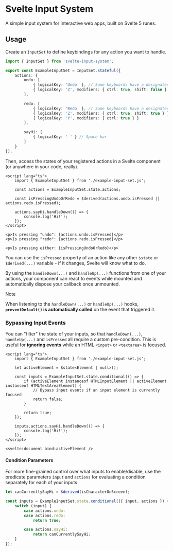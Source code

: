 # Svelte Input System

A simple input system for interactive web apps, built on Svelte 5 runes.

## Usage

Create an `InputSet` to define keybindings for any action you want to handle.

```ts
import { InputSet } from 'svelte-input-system';

export const ExampleInputSet = InputSet.stateful({
	actions: {
		undo: [
			{ logicalKey: 'Undo' }, // Some keyboards have a designated "Undo" button
			{ logicalKey: 'Z', modifiers: { ctrl: true, shift: false } }
		],

		redo: [
			{ logicalKey: 'Redo' }, // Some keyboards have a designated "Redo" button
			{ logicalKey: 'Z', modifiers: { ctrl: true, shift: true } },
			{ logicalKey: 'Y', modifiers: { ctrl: true } }
		],

		sayHi: [
			{ logicalKey: ' ' } // Space bar
		]
	}
});
```

Then, access the states of your registered actions in a Svelte component (or anywhere in your code, really).

```svelte
<script lang="ts">
	import { ExampleInputSet } from './example-input-set.js';

	const actions = ExampleInputSet.state.actions;

	const isPressingUndoOrRedo = $derived(actions.undo.isPressed || actions.redo.isPressed);

	actions.sayHi.handleDown(() => {
		console.log('Hi!');
	});
</script>

<p>Is pressing "undo": {actions.undo.isPressed}</p>
<p>Is pressing "redo": {actions.redo.isPressed}</p>

<p>Is pressing either: {isPressingUndoOrRedo}</p>
```

You can use the `isPressed` property of an action like any other `$state` or `$derived(...)` variable - if it changes, Svelte will know what to do.

By using the `handleDown(...)` and `handleUp(...)` functions from one of your actions, your component can react to events while mounted and automatically dispose your callback once unmounted.

> [!NOTE]
> When listening to the `handleDown(...)` or `handleUp(...)` hooks, **`preventDefault()` is automatically called** on the event that triggered it.

### Bypassing Input Events

You can "filter" the state of your inputs, so that `handleDown(...)`, `handleUp(...)` and `isPressed` all require a custom pre-condition. This is useful for **ignoring events** while an HTML `<input>` or `<textarea>` is focused.

```svelte
<script lang="ts">
	import { ExampleInputSet } from './example-input-set.js';

	let activeElement = $state<Element | null>();

	const inputs = ExampleInputSet.state.conditional(() => {
		if (activeElement instanceof HTMLInputElement || activeElement instanceof HTMLTextAreaElement) {
			// Bypass input events if an input element is currently focused
			return false;
		}

		return true;
	});

	inputs.actions.sayHi.handleDown(() => {
		console.log('Hi!');
	});
</script>

<svelte:document bind:activeElement />
```

#### Condition Parameters

For more fine-grained control over what inputs to enable/disable, use the predicate parameters `input` and `actions` for evaluating a condition separately for each of your inputs.

```ts
let canCurrentlySayHi = $derived(isCharacterOnScreen);

const inputs = ExampleInputSet.state.conditional(({ input, actions }) => {
	switch (input) {
		case actions.undo:
		case actions.redo:
			return true;

		case actions.sayHi:
			return canCurrentlySayHi;
	}
});
```

